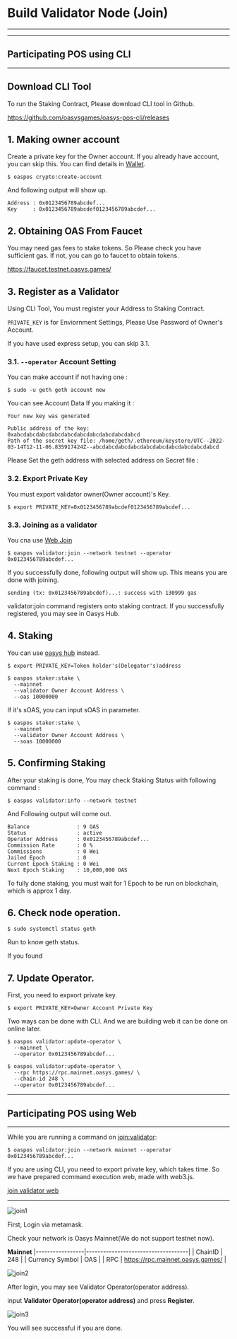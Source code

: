 # Build Validator Node (Join)

---
---

## Participating POS using CLI

---   
## Download CLI Tool

To run the Staking Contract, Please download CLI tool in Github.
    
https://github.com/oasysgames/oasys-pos-cli/releases

    
## 1. Making owner account

Create a private key for the Owner account.
If you already have account, you can skip this. 
You can find details in [Wallet](/docs/tech/wallet/1-2).
    
```
$ oaspos crypto:create-account
```
And following output will show up. 

```
Address : 0x0123456789abcdef...
Key     : 0x0123456789abcdef0123456789abcdef...
```

## 2. Obtaining OAS From Faucet

You may need gas fees to stake tokens. So Please check you have sufficient gas. If not, you can go to faucet to obtain tokens.

https://faucet.testnet.oasys.games/
    
## 3. Register as a Validator
    
Using CLI Tool, You must register your Address to Staking Contract.
    
`PRIVATE_KEY` is for Enviornment Settings, Please Use Password of Owner's Account.

If you have used express setup, you can skip 3.1.
    
### 3.1. `--operator` Account Setting

You can make account if not having one : 
```
$ sudo -u geth geth account new
```

You can see Account Data If you making it : 

```
Your new key was generated
    
Public address of the key:   0xabcdabcdabcdabcdabcdabcdabcdabcdabcdabcd
Path of the secret key file: /home/geth/.ethereum/keystore/UTC--2022-03-14T12-11-06.835917424Z--abcdabcdabcdabcdabcdabcdabcdabcdabcdabcd
```

Please Set the geth address with selected address on Secret file : 

### 3.2. Export Private Key 

You must export validator owner(Owner account)'s Key. 
    
```
$ export PRIVATE_KEY=0x0123456789abcdef0123456789abcdef...
```

### 3.3. Joining as a validator 

You cna use [Web Join](/docs/tech/validator/hub-layer-client-join/1-2)
    
```
$ oaspos validator:join --network testnet --operator 0x0123456789abcdef...
```
    
If you successfully done, following output will show up. This means you are done with joining.
```
sending (tx: 0x0123456789abcdef)...: success with 130999 gas
```

validator:join command registers onto staking contract.
If you successfully registered, you may see in Oasys Hub.

## 4. Staking


You can use [oasys hub](/docs/tech/validator/stakinghub/1-1) instead.

```
$ export PRIVATE_KEY=Token holder's(Delegator's)address
```


```
$ oaspos staker:stake \
  --mainnet
  --validator Owner Account Address \
  --oas 10000000
```

If it's sOAS, you can input sOAS in parameter.
```
$ oaspos staker:stake \
  --mainnet
  --validator Owner Account Address \
  --soas 10000000
``` 
    
## 5. Confirming Staking

After your staking is done, You may check Staking Status with following command : 
    
```
$ oaspos validator:info --network testnet
```
And Following output will come out.

```
Balance               : 9 OAS
Status                : active
Operator Address      : 0x0123456789abcdef...
Commission Rate       : 0 %
Commissions           : 0 Wei
Jailed Epoch          : 0
Current Epoch Staking : 0 Wei
Next Epoch Staking    : 10,000,000 OAS
```
    
To fully done staking, you must wait for 1 Epoch to be run on blockchain, which is approx 1 day. 

## 6. Check node operation. 

```
$ sudo systemctl status geth
```
Run to know geth status.

If you found 




## 7. Update Operator. 

First, you need to expxort private key. 
```
$ export PRIVATE_KEY=Owner Account Private Key
```

Two ways can be done with CLI. 
And we are building web it can be done on online later.

```
$ oaspos validator:update-operator \
  --mainnet \
  --operator 0x0123456789abcdef...
```


```
$ oaspos validator:update-operator \
  --rpc https://rpc.mainnet.oasys.games/ \
  --chain-id 248 \
  --operator 0x0123456789abcdef...
```

---
## Participating POS using Web

---

While you are running a command on [join:validator](/docs/tech/validator/hub-layer-client-join/1-1#3-register-as-a-validator):

```
$ oaspos validator:join --network mainnet --operator 0x0123456789abcdef...
```

If you are using CLI, you need to export private key, which takes time. 
So we have prepared command execution web, made with web3.js. 


[join validator web](https://oasys-pos-fe-git-fix-joinvalidator-oasys.vercel.app/)

--- 

![join1](/img/docs/tech/joinvalidator/1.png)

First, Login via metamask. 

Check your network is Oasys Mainnet(We do not support testnet now).

**Mainnet**
|-----------------|------------------------------------|
| ChainID         | 248                                |
| Currency Symbol | OAS                                |
| RPC             | https://rpc.mainnet.oasys.games/   |


![join2](/img/docs/tech/joinvalidator/2.png)

After login, you may see Validator Operator(operator address). 

input **Validator Operator(operator address)** and press **Register**.


![join3](/img/docs/tech/joinvalidator/3.png)

You will see successful if you are done.